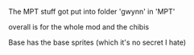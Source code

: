 The MPT stuff got put into folder 'gwynn' in 'MPT'

overall is for the whole mod and the chibis

Base has the base sprites (which it's no secret I hate)